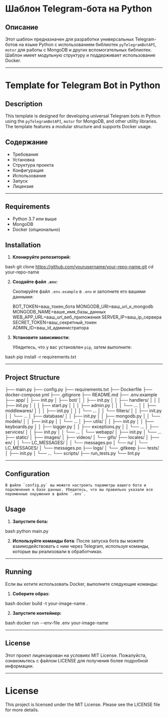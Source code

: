 # Шаблон Telegram-бота на Python

## Описание

Этот шаблон предназначен для разработки универсальных Telegram-ботов на языке Python с использованием библиотек `pyTelegramBotAPI`, `motor` для работы с MongoDB и других вспомогательных библиотек. Шаблон имеет модульную структуру и поддерживает использование Docker.

---

# Template for Telegram Bot in Python

## Description

This template is designed for developing universal Telegram bots in Python using the `pyTelegramBotAPI`, `motor` for MongoDB, and other utility libraries. The template features a modular structure and supports Docker usage.

## Содержание

- Требования
- Установка
- Структура проекта
- Конфигурация
- Использование
- Запуск
- Лицензия

---

## Requirements

- Python 3.7 или выше
- MongoDB
- Docker (опционально)

## Installation

1. **Клонируйте репозиторий:**

   
bash
   git clone https://github.com/yourusername/your-repo-name.git
   cd your-repo-name
  

2. **Создайте файл `.env`:**

   Скопируйте файл `.env.example` в `.env` и заполните его вашими данными:

   BOT_TOKEN=ваш_токен_бота
   MONGODB_URI=ваш_uri_к_mongodb
   MONGODB_NAME=ваше_имя_базы_данных
   WEB_APP_URL=ваш_url_веб_приложения
   SERVER_IP=ваш_ip_сервера
   SECRET_TOKEN=ваш_секретный_токен
   ADMIN_ID=ваш_id_администратора

3. **Установите зависимости:**

   Убедитесь, что у вас установлен `pip`, затем выполните:

   
bash
   pip install -r requirements.txt

---

## Project Structure

├── main.py
├── config.py
├── requirements.txt
├── Dockerfile
├── docker-compose.yml
├── .gitignore
├── README.md
├── .env.example
├── app/
│   ├── init.py
│   ├── bot/
│   │   ├── init.py
│   │   ├── handlers/
│   │   │   ├── init.py
│   │   │   ├── start.py
│   │   │   ├── admin.py
│   │   │   └── ...
│   │   ├── middlewares/
│   │   │   ├── init.py
│   │   │   └── ...
│   │   └── filters/
│   │       ├── init.py
│   │       └── ...
│   ├── database/
│   │   ├── init.py
│   │   ├── mongodb.py
│   │   └── models/
│   │       ├── init.py
│   │       └── ...
│   ├── utils/
│   │   ├── init.py
│   │   ├── keyboards.py
│   │   ├── logger.py 
│   │   ├── exceptions.py
│   │   └── ...
│   ├── services/
│   │   ├── init.py
│   │   └── ...
│   └── webapp/
│       ├── init.py
│       └── ...
├── static/
│   ├── images/
│   ├── videos/
│   └── gifs/
├── locales/
│   ├── en/
│   │   └── LC_MESSAGES/
│   │       └── messages.po
│   └── ru/
│       └── LC_MESSAGES/
│           └── messages.po
├── logs/
│   └── .gitkeep
├── tests/
│   ├── init.py
│   └── ...
└── scripts/
    ├── run_tests.py
    └── lint.py

---

## Configuration

    В файле `config.py` вы можете настроить параметры вашего бота и подключения к базе данных. Убедитесь, что вы правильно указали все переменные окружения в файле `.env`.

## Usage

1. **Запустите бота:**

   
bash
   python main.py
  

2. **Используйте команды бота**: 
    После запуска бота вы можете взаимодействовать с 
    ним через Telegram, используя команды, которые вы реализовали в обработчиках.

---

## Running

Если вы хотите использовать Docker, выполните следующие команды:

1. **Соберите образ:**

   
bash
   docker build -t your-image-name .
  

2. **Запустите контейнер:**

   
bash
   docker run --env-file .env your-image-name
  

---

## License

Этот проект лицензирован на условиях MIT License. Пожалуйста, ознакомьтесь с файлом LICENSE для получения более подробной информации.

---

# License

This project is licensed under the MIT License. Please see the LICENSE file for more details.
